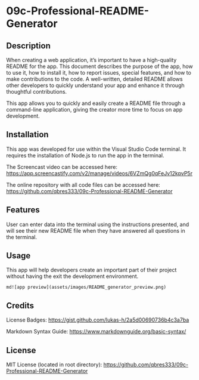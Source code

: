 # 09c-Professional-README-Generator

## Description

When creating a web application, it’s important to have a high-quality README for the app. This document describes the purpose of the app, how to use it, how to install it, how to report issues, special features, and how to make contributions to the code. A well-written, detailed README allows other developers to quickly understand your app and enhance it through thoughtful contributions. 

This app allows you to quickly and easily create a README file through a  command-line application, giving the creator more time to focus on app development.

## Installation

This app was developed for use within the Visual Studio Code terminal. It requires the installation of Node.js to run the app in the terminal.

The Screencast video can be accessed here:
https://app.screencastify.com/v2/manage/videos/6VZmQg0qFeJv12kpvP5r

The online repository with all code files can be accessed here:
https://github.com/qbres333/09c-Professional-README-Generator

## Features

User can enter data into the terminal using the instructions presented, and will see their new README file when they have answered all questions in the terminal.

## Usage

This app will help developers create an important part of their project without having the exit the development environment.

```md![app preview](assets/images/README_generator_preview.png)```

## Credits
License Badges:
https://gist.github.com/lukas-h/2a5d00690736b4c3a7ba

Markdown Syntax Guide:
https://www.markdownguide.org/basic-syntax/

## License

MIT License (located in root directory):
https://github.com/qbres333/09c-Professional-README-Generator